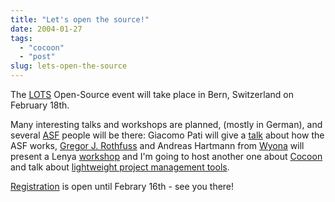 ```yaml
---
title: "Let's open the source!"
date: 2004-01-27
tags: 
  - "cocoon"
  - "post"
slug: lets-open-the-source
---
```


The [LOTS](http://www.lots.ch) Open-Source event will take place in Bern, Switzerland on February 18th.

Many interesting talks and workshops are planned, (mostly in German), and several [ASF](http://apache.org) people will be there: Giacomo Pati will give a [talk](http://lots.ch/Programm_Referate.html) about how the ASF works, [Gregor J. Rothfuss](http://greg.abstrakt.ch/archives/001586.html) and Andreas Hartmann from [Wyona](http://www.wyona.com) will present a Lenya [workshop](http://lots.ch/Workshops.html) and I'm going to host another one about [Cocoon](http://lots.ch/Supersonic_Tour_of_Apache_Cocoon.html) and talk about [lightweight project management tools](http://lots.ch/Programm_Referate.html).

[Registration](http://www.lots.ch/Workshops.html) is open until Febrary 16th - see you there!
